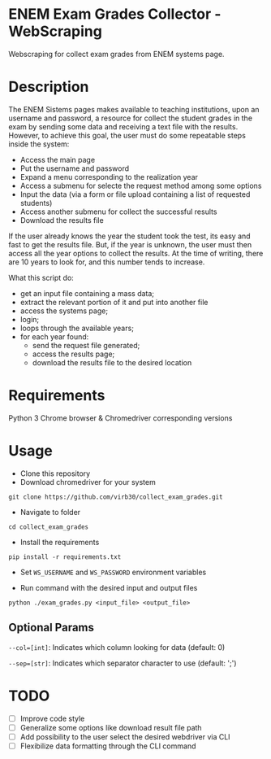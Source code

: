 # ENEM Exam Grades Collector - WebScraping

Webscraping for collect exam grades from ENEM systems page.

# Description

The ENEM Sistems pages makes available to teaching institutions, upon an username and password, a resource for collect the student grades in the exam by sending some data and receiving a text file with the results. However, to achieve this goal, the user must do some repeatable steps inside the system:

- Access the main page
- Put the username and password
- Expand a menu corresponding to the realization year
- Access a submenu for selecte the request method among some options
- Input the data (via a form or file upload containing a list of requested students)
- Access another submenu for collect the successful results
- Download the results file

If the user already knows the year the student took the test, its easy and fast to get the results file. But, if the year is unknown, the user must then access all the year options to collect the results. At the time of writing, there are 10 years to look for, and this number tends to increase.

What this script do:

- get an input file containing a mass data;
- extract the relevant portion of it and put into another file
- access the systems page;
- login;
- loops through the available years;
- for each year found:
  - send the request file generated;
  - access the results page;
  - download the results file to the desired location

# Requirements

Python 3
Chrome browser & Chromedriver corresponding versions

# Usage

- Clone this repository
- Download chromedriver for your system

`git clone https://github.com/virb30/collect_exam_grades.git`

- Navigate to folder

`cd collect_exam_grades`

- Install the requirements

`pip install -r requirements.txt`

- Set `WS_USERNAME` and `WS_PASSWORD` environment variables

- Run command with the desired input and output files

`python ./exam_grades.py <input_file> <output_file>`

## Optional Params

`--col=[int]`: Indicates which column looking for data (default: 0)

`--sep=[str]`: Indicates which separator character to use (default: ';')

# TODO

- [ ] Improve code style
- [ ] Generalize some options like download result file path
- [ ] Add possibility to the user select the desired webdriver via CLI
- [ ] Flexibilize data formatting through the CLI command
